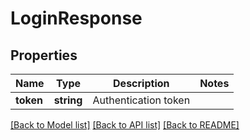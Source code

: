 # LoginResponse

## Properties
Name | Type | Description | Notes
------------ | ------------- | ------------- | -------------
**token** | **string** | Authentication token | 

[[Back to Model list]](../README.md#documentation-for-models) [[Back to API list]](../README.md#documentation-for-api-endpoints) [[Back to README]](../README.md)


